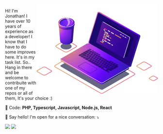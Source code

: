 <img src="https://github.com/jayremias/jayremias/blob/700e2a7e2461a8b69b6b8e36b1abd2bbf42613e0/computer-illustration.png" min-width="400px" max-width="400px" width="400px" align="right" alt="Computador iuriCode">

<p align="left"> 
  Hi! I'm Jonathan! I have over 10 years of experience as a developer! I know that I have to do some improves here. It's in my task list. So.. Hang in there and be welcome to contribuite with one of my repos or all of them, It's your choice :)
</p>

<p align="left">
  💾 Code: <strong>PHP, Typescript, Javascript, Node.js, React</strong>
</p>

<p align="left">
  📮 Say hello! I'm open for a nice conversation: ⤵️
</p>

<p align="left">
  <a href="mailto:jaybertoldi@gmail.com" alt="Gmail">
  <img src="https://img.shields.io/badge/-Gmail-FF0000?style=flat-square&labelColor=FF0000&logo=gmail&logoColor=white&link=LINK-DO-SEU-EMAIL" /></a>

  <a href="https://linkedin.com/in/jonathanbertoldi" alt="Linkedin">
  <img src="https://img.shields.io/badge/-Linkedin-0e76a8?style=flat-square&logo=Linkedin&logoColor=white&link=LINK-DO-SEU-LINKEDIN" /></a>
</p>  
<!--
**jayremias/jayremias** is a ✨ _special_ ✨ repository because its `README.md` (this file) appears on your GitHub profile.

Here are some ideas to get you started:

- 🔭 I’m currently working on ...
- 🌱 I’m currently learning ...
- 👯 I’m looking to collaborate on ...
- 🤔 I’m looking for help with ...
- 💬 Ask me about ...
- 📫 How to reach me: ...
- 😄 Pronouns: ...
- ⚡ Fun fact: ...
-->
